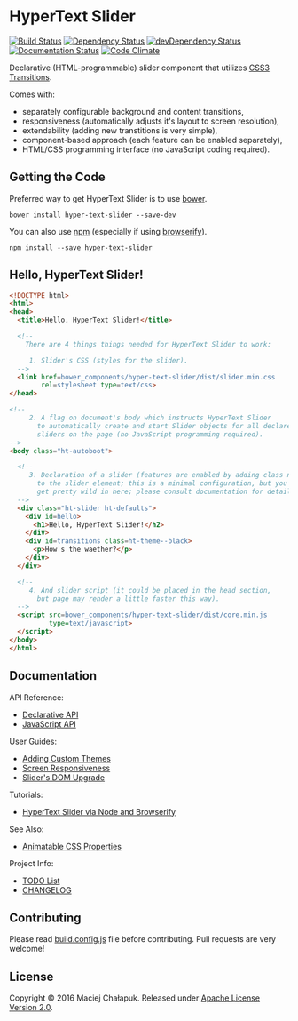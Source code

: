 # HyperText Slider

[![Build Status](https://travis-ci.org/webfront-toolkit/hyper-text-slider.svg?branch=master
)](https://travis-ci.org/muroc/hyper-text-slider)
[![Dependency Status](https://david-dm.org/muroc/hyper-text-slider.svg
)](https://david-dm.org/muroc/hyper-text-slider)
[![devDependency Status](https://david-dm.org/muroc/hyper-text-slider/dev-status.svg
)](https://david-dm.org/muroc/hyper-text-slider?type=dev)
[![Documentation Status](https://inch-ci.org/github/muroc/hyper-text-slider.svg?branch=master
)](https://inch-ci.org/github/muroc/hyper-text-slider)
[![Code Climate](https://codeclimate.com/github/muroc/hyper-text-slider/badges/gpa.svg
)](https://codeclimate.com/github/muroc/hyper-text-slider)

Declarative (HTML-programmable) slider component that utilizes
[CSS3 Transitions][transitions].

Comes with:

 * separately configurable background and content transitions,
 * responsiveness (automatically adjusts it's layout to screen resolution),
 * extendability (adding new transtitions is very simple),
 * component-based approach (each feature can be enabled separately),
 * HTML/CSS programming interface (no JavaScript coding required).

[transitions]: http://www.w3.org/TR/css3-transitions/

## Getting the Code

Preferred way to get HyperText Slider is to use [bower](http://bower.io/).
```shell
bower install hyper-text-slider --save-dev
```

You can also use [npm](https://www.npmjs.com/) (especially if using
[browserify](https://github.com/substack/node-browserify)).
```shell
npm install --save hyper-text-slider
```

## Hello, HyperText Slider!

```html
<!DOCTYPE html>
<html>
<head>
  <title>Hello, HyperText Slider!</title>

  <!--
    There are 4 things things needed for HyperText Slider to work:

     1. Slider's CSS (styles for the slider).
  -->
  <link href=bower_components/hyper-text-slider/dist/slider.min.css
        rel=stylesheet type=text/css>
</head>

<!--
     2. A flag on document's body which instructs HyperText Slider
       to automatically create and start Slider objects for all declared
       sliders on the page (no JavaScript programming required).
-->
<body class="ht-autoboot">

  <!--
     3. Declaration of a slider (features are enabled by adding class names
       to the slider element; this is a minimal configuration, but you can
       get pretty wild in here; please consult documentation for details).
  -->
  <div class="ht-slider ht-defaults">
    <div id=hello>
      <h1>Hello, HyperText Slider!</h2>
    </div>
    <div id=transitions class=ht-theme--black>
      <p>How's the waether?</p>
    </div>
  </div>

  <!--
     4. And slider script (it could be placed in the head section,
       but page may render a little faster this way).
  -->
  <script src=bower_components/hyper-text-slider/dist/core.min.js
          type=text/javascript>
  </script>
</body>
</html>

```

## Documentation

API Reference:
 * [Declarative API](doc/class-names.md)
 * [JavaScript API](doc/javascript-api.md)

User Guides:
 * [Adding Custom Themes](doc/custom-themes.md)
 * [Screen Responsiveness](doc/responsiveness.md)
 * [Slider's DOM Upgrade](doc/dom-upgrade.md)

Tutorials:
 * [HyperText Slider via Node and Browserify][node-tutorial]

See Also:
 * [Animatable CSS Properties][animatable]

Project Info:
 * [TODO List](doc/TODO.md)
 * [CHANGELOG](doc/CHANGELOG.md)

[node-tutorial]: https://github.com/muroc/hyper-text-slider-node-tutorial
[animatable]: https://drafts.csswg.org/css-transitions/#animatable-properties

## Contributing

Please read [build.config.js](build.config.js) file before contributing.
Pull requests are very welcome!

## License

Copyright &copy; 2016 Maciej Chałapuk.
Released under [Apache License Version 2.0](LICENSE).


